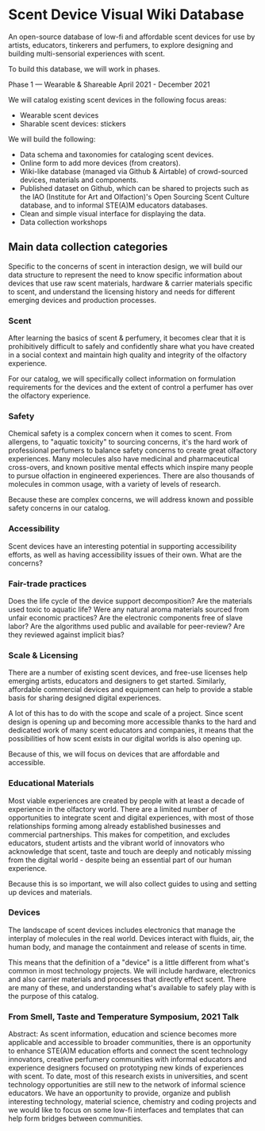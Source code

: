 # Scent Device Visual Wiki Database

An open-source database of low-fi and affordable scent devices for use by artists, educators, tinkerers and perfumers, to explore designing and building multi-sensorial experiences with scent.

To build this database, we will work in phases.

Phase 1 — Wearable & Shareable
April 2021 - December 2021

We will catalog existing scent devices in the following focus areas:

* Wearable scent devices
* Sharable scent devices: stickers

We will build the following:

* Data schema and taxonomies for cataloging scent devices.
* Online form to add more devices (from creators).
* Wiki-like database (managed via Github & Airtable) of crowd-sourced devices, materials and components.
* Published dataset on Github, which can be shared to projects such as the IAO (Institute for Art and Olfaction)'s Open Sourcing Scent Culture database, and to informal STE(A)M educators databases.
* Clean and simple visual interface for displaying the data.
* Data collection workshops


## Main data collection categories

Specific to the concerns of scent in interaction design, we will build our data structure to represent the need to know specific information about devices that use raw scent materials, hardware & carrier materials specific to scent, and understand the licensing history and needs for different emerging devices and production processes.

### Scent

After learning the basics of scent & perfumery, it becomes clear that it is prohibitively difficult to safely and confidently share what you have created in a social context and maintain high quality and integrity of the olfactory experience.

For our catalog, we will specifically collect information on formulation requirements for the devices and the extent of control a perfumer has over the olfactory experience.

### Safety

Chemical safety is a complex concern when it comes to scent. From allergens, to "aquatic toxicity" to sourcing concerns, it's the hard work of professional perfumers to balance safety concerns to create great olfactory experiences. Many molecules also have medicinal and pharmaceutical cross-overs, and known positive mental effects which inspire many people to pursue olfaction in engineered experiences. There are also thousands of molecules in common usage, with a variety of levels of research.

Because these are complex concerns, we will address known and possible safety concerns in our catalog.

### Accessibility

Scent devices have an interesting potential in supporting accessibility efforts, as well as having accessibility issues of their own. What are the concerns?

### Fair-trade practices

Does the life cycle of the device support decomposition? Are the materials used toxic to aquatic life? Were any natural aroma materials sourced from unfair economic practices? Are the electronic components free of slave labor? Are the algorithms used public and available for peer-review? Are they reviewed against implicit bias?

### Scale & Licensing

There are a number of existing scent devices, and free-use licenses help emerging artists, educators and designers to get started. Similarly, affordable commercial devices and equipment can help to provide a stable basis for sharing designed digital experiences. 

A lot of this has to do with the scope and scale of a project. Since scent design is opening up and becoming more accessible thanks to the hard and dedicated work of many scent educators and companies, it means that the possibilities of how scent exists in our digital worlds is also opening up. 

Because of this, we will focus on devices that are affordable and accessible.

### Educational Materials

Most viable experiences are created by people with at least a decade of experience in the olfactory world. There are a limited number of opportunities to integrate scent and digital experiences, with most of those relationships forming among already established businesses and commercial partnerships. This makes for competition, and excludes educators, student artists and the vibrant world of innovators who acknowledge that scent, taste and touch are deeply and noticably missing from the digital world - despite being an essential part of our human experience. 

Because this is so important, we will also collect guides to using and setting up devices and materials.

### Devices

The landscape of scent devices includes electronics that manage the interplay of molecules in the real world. Devices interact with fluids, air, the human body, and manage the containment and release of scents in time.

This means that the definition of a "device" is a little different from what's common in most technology projects. We will include hardware, electronics and also carrier materials and processes that directly effect scent. There are many of these, and understanding what's available to safely play with is the purpose of this catalog.


### From Smell, Taste and Temperature Symposium, 2021 Talk
Abstract: As scent information, education and science becomes more  applicable and accessible to broader communities, there is an  opportunity to enhance STE(A)M education efforts and connect the scent  technology innovators, creative perfumery communities with informal  educators and experience designers focused on prototyping new kinds of  experiences with scent. To date, most of this research exists in  universities, and scent technology opportunities are still new to the  network of informal science educators. We have an opportunity to  provide, organize and publish interesting technology, material science,  chemistry and coding projects and we would like to focus on some low-fi  interfaces and templates that can help form bridges between communities.
